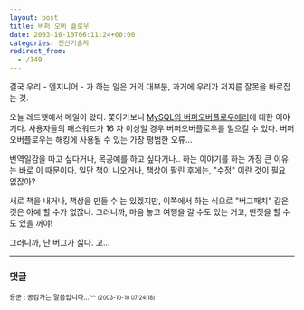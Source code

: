 ```yaml
---
layout: post
title: 버퍼 오버 플로우
date: 2003-10-10T06:11:24+00:00
categories: 전산기술자
redirect_from:
  - /149
---
```


결국 우리 - 엔지니어 - 가 하는 일은 거의 대부분, 과거에 우리가 저지른 잘못을 바로잡는 것.

오늘 레드햇에서 메일이 왔다. 쫓아가보니 <a href="http://www.mysql.com/doc/en/News-3.23.58.html">MySQL의 버퍼오버플로우에러</a>에 대한 이야기다. 사용자들의 패스워드가 16 자 이상일 경우 버퍼오버플로우를 일으킬 수 있다. 버퍼오버플로우는 해킹에 사용될 수 있는 가장 평범한 오류...

번역일감을 따고 싶다거나, 목공예를 하고 싶다거나.. 하는 이야기를 하는 가장 큰 이유는 바로 이 때문이다. 일단 책이 나오거나, 책상이 팔린 후에는, "수정" 이란 것이 필요 없잖아?

새로 책을 내거나, 책상을 만들 수 는 있겠지만, 이쪽에서 하는 식으로 "버그패치" 같은 것은 아예 할 수가 없잖나. 그러니까, 마음 놓고 여행을 갈 수도 있는 거고, 딴짓을 할 수 도 있을 꺼야!

그러니까, 난 버그가 싫다. 고...

* * *

### 댓글



<!--- cmt:314 --->
<!--- mail: --->
<!--- parent:0 --->

<small class=comment>용군 : 공감가는 말씀입니다...^^ <small>(2003-10-10 07:24:18)</small></small>

